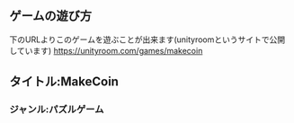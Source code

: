 
## ゲームの遊び方
下のURLよりこのゲームを遊ぶことが出来ます(unityroomというサイトで公開しています)
https://unityroom.com/games/makecoin<br>

## タイトル:MakeCoin
### ジャンル:パズルゲーム


